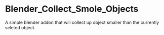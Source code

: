 # Blender_Collect_Smole_Objects
 A simple blender addon that will collect up object smaller than the currently seleted object.
